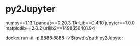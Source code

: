 # py2Jupyter

numpy==1.13.1
pandas==0.20.3
TA-Lib==0.4.10
jupyter==1.0.0
matplotlib==2.0.2
urllib2==1498656401.94

docker run -it -p 8888:8888 -v $(pwd):/path py2Jupyter